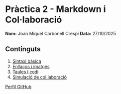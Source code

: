 # Pràctica 2 - Markdown i Col·laboració

**Nom:** Joan Miquel Carbonell Crespí
**Data:** 27/10/2025

## Continguts
1. [Sintaxi bàsica](./format.md)
2. [Enllaços i imatges](./enllacos_i_imatges.md)
3. [Taules i codi](./taules_i_codi.md)
4. [Simulació de col·laboració](./colaboracio.md)

[Perfil GitHub](https://https://github.com/Joanpro-tech)
